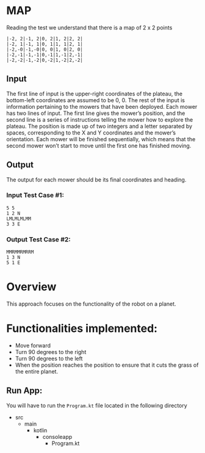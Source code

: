 # MAP
Reading the test we understand that there is a map of 2 x 2 points
````
|-2, 2|-1, 2|0, 2|1, 2|2, 2|
|-2, 1|-1, 1|0, 1|1, 1|2, 1|
|-2,-0|-1,-0|0, 0|1, 0|2, 0|
|-2,-1|-1,-1|0,-1|1,-1|2,-1|
|-2,-2|-1,-2|0,-2|1,-2|2,-2|
````

## Input
The first line of input is the upper-right coordinates of the plateau, the bottom-left
coordinates are assumed to be 0, 0.
The rest of the input is information pertaining to the mowers that have been deployed.
Each mower has two lines of input. The first line gives the mower’s position, and the
second line is a series of instructions telling the mower how to explore the plateau. The
position is made up of two integers and a letter separated by spaces, corresponding to the
X and Y coordinates and the mower’s orientation.
Each mower will be finished sequentially, which means that the second mower won’t start
to move until the first one has finished moving.

## Output
The output for each mower should be its final coordinates and heading.

### Input Test Case #1:
````
5 5
1 2 N
LMLMLMLMM
3 3 E
````

### Output Test Case #2:
````
MMRMMRMRRM
1 3 N
5 1 E
````

# Overview
This approach focuses on the functionality of the robot on a planet.

#  Functionalities implemented:
- Move forward
- Turn 90 degrees to the right
- Turn 90 degrees to the left
- When the position reaches the position to ensure that it cuts the grass of the entire planet.

## Run App:
You will have to run the `Program.kt` file located in the following directory
- src
  - main
    - kotlin
      - consoleapp
        - Program.kt